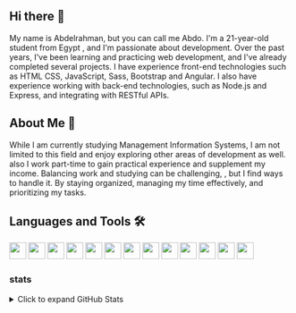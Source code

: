 ## Hi there 👋
My name is Abdelrahman, but you can call me Abdo. I'm a 21-year-old student from Egypt , and I'm passionate about development. Over the past years, I've been learning and practicing web development, and I've already completed several projects. I have experience front-end technologies such as HTML CSS, JavaScript, Sass, Bootstrap and Angular. I also have experience working with back-end technologies, such as Node.js and Express, and integrating with RESTful APIs.

<!-- -   using HTML CSS, JavaScript, Sass, Bootstrap and Angular  -->
## About Me 👀
While I am currently studying Management Information Systems, I am not limited to this field and enjoy exploring other areas of development as well. also I work part-time to gain practical experience and supplement my income. Balancing work and studying can be challenging, , but I find ways to handle it. By staying organized, managing my time effectively, and prioritizing my tasks.


## Languages and Tools 🛠
<p align="left">
<img src="https://cdn.jsdelivr.net/gh/devicons/devicon/icons/html5/html5-original.svg" width="30" height="30"/> 
<img src="https://cdn.jsdelivr.net/gh/devicons/devicon/icons/css3/css3-original.svg" width="30" height="30"/>
<img src="https://cdn.jsdelivr.net/gh/devicons/devicon/icons/javascript/javascript-original.svg" width="30" height="30"/>
<img src="https://cdn.jsdelivr.net/gh/devicons/devicon/icons/typescript/typescript-original.svg" width="30" height="30"/>
<img src="https://cdn.jsdelivr.net/gh/devicons/devicon/icons/python/python-original.svg" width="30" height="30"/>
<img src="https://cdn.jsdelivr.net/gh/devicons/devicon/icons/angular/angular-original.svg" width="30" height="30"/>
<img src="https://cdn.jsdelivr.net/gh/devicons/devicon/icons/nodejs/nodejs-original.svg" width="30" height="30"/>
<img src="https://cdn.jsdelivr.net/gh/devicons/devicon/icons/express/express-original.svg" width="30" height="30"/>
<img src="https://cdn.jsdelivr.net/gh/devicons/devicon/icons/mongodb/mongodb-original.svg" width="30" height="30"/>
<img src="https://cdn.jsdelivr.net/gh/devicons/devicon/icons/firebase/firebase-plain.svg" width="30" height="30"/>
<img src="https://cdn.jsdelivr.net/gh/devicons/devicon/icons/sass/sass-original.svg" width="30" height="30"/>
<img src="https://cdn.jsdelivr.net/gh/devicons/devicon/icons/bootstrap/bootstrap-original.svg" width="30" height="30"/>
<img src="https://cdn.jsdelivr.net/gh/devicons/devicon/icons/git/git-original.svg" width="30" height="30"/>
</p>


### stats
<details>
<summary>Click to expand GitHub Stats</summary>

[![Anurag's GitHub stats](https://github-readme-stats.vercel.app/api?username=A13DO)](https://github.com/anuraghazra/github-readme-stats)

</details>
<!-- - 📫 How to reach me: <a href="https://discord.com/users/700426889575006300">Discord</a> 
- 🎧 <a href="https://open.spotify.com/user/nxp41c270ljzha4zppa0iro9d?si=e00d3b2e66944d87">Spotify profile</a>, -->


<!--
**A13DO/A13DO** is a ✨ _special_ ✨ repository because its `README.md` (this file) appears on your GitHub profile.
- 🍿 <a href="https://letterboxd.com/Abdelrhman_Alaa/">Letterboxd profile</a>.
Here are some ideas to get you started:

- 🔭 I’m currently working on ...
- 🌱 I’m currently learning Angular, C++
- 👯 I’m looking to collaborate on ...
- 🤔 I’m looking for help with ...
- 💬 Ask me about ...
- 📫 How to reach me: ...
- 😄 Pronouns: ...
- ⚡ Fun fact: ...
-->

